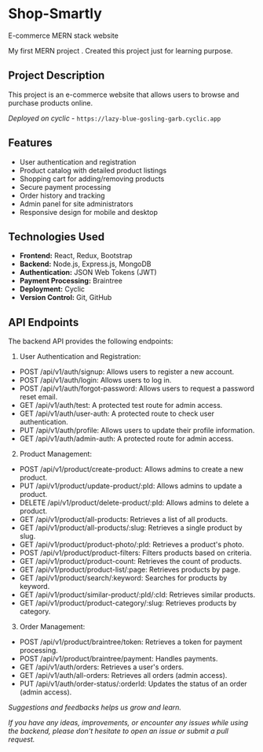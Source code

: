 # Shop-Smartly
E-commerce MERN stack website

My first MERN project . Created this project just for learning purpose.

## Project Description

This project is an e-commerce website that allows users to browse and purchase  products online.

*Deployed on cyclic* - `https://lazy-blue-gosling-garb.cyclic.app`

## Features

- User authentication and registration
- Product catalog with detailed product listings
- Shopping cart for adding/removing products
- Secure payment processing
- Order history and tracking
- Admin panel for site administrators
- Responsive design for mobile and desktop

## Technologies Used

- **Frontend:** React, Redux, Bootstrap
- **Backend:** Node.js, Express.js, MongoDB
- **Authentication:** JSON Web Tokens (JWT)
- **Payment Processing:** Braintree
- **Deployment:** Cyclic
- **Version Control:** Git, GitHub


## API Endpoints
The backend API provides the following endpoints:

1. User Authentication and Registration:

 - POST /api/v1/auth/signup: Allows users to register a new account.
 - POST /api/v1/auth/login: Allows users to log in.
 - POST /api/v1/auth/forgot-password: Allows users to request a password reset email.
 - GET /api/v1/auth/test: A protected test route for admin access.
 - GET /api/v1/auth/user-auth: A protected route to check user authentication.
 - PUT /api/v1/auth/profile: Allows users to update their profile information.
 - GET /api/v1/auth/admin-auth: A protected route for admin access.

2. Product Management:

 - POST /api/v1/product/create-product: Allows admins to create a new product.
 - PUT /api/v1/product/update-product/:pId: Allows admins to update a product.
 - DELETE /api/v1/product/delete-product/:pId: Allows admins to delete a product.
 - GET /api/v1/product/all-products: Retrieves a list of all products.
 - GET /api/v1/product/all-products/:slug: Retrieves a single product by slug.
 - GET /api/v1/product/product-photo/:pId: Retrieves a product's photo.
 - POST /api/v1/product/product-filters: Filters products based on criteria.
 - GET /api/v1/product/product-count: Retrieves the count of products.
 - GET /api/v1/product/product-list/:page: Retrieves products by page.
 - GET /api/v1/product/search/:keyword: Searches for products by keyword.
 - GET /api/v1/product/similar-product/:pId/:cId: Retrieves similar products.
 - GET /api/v1/product/product-category/:slug: Retrieves products by category.

3. Order Management:

 - POST /api/v1/product/braintree/token: Retrieves a token for payment processing.
 - POST /api/v1/product/braintree/payment: Handles payments.
 - GET /api/v1/auth/orders: Retrieves a user's orders.
 - GET /api/v1/auth/all-orders: Retrieves all orders (admin access).
 - PUT /api/v1/auth/order-status/:orderId: Updates the status of an order (admin access).

 _Suggestions and feedbacks helps us grow and learn._
 
 _If you have any ideas, improvements, or encounter any issues while using the backend, please don't hesitate to open an issue or submit a pull request._
